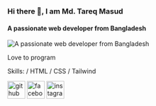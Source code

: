### Hi there 👋, I am Md. Tareq Masud
#### A passionate web developer from Bangladesh
![A passionate web developer from Bangladesh](https://www.clipartmax.com/png/middle/153-1539263_website-design-and-development-php-web-development-banner.png)

Love to program

Skills: / HTML / CSS / Tailwind



[<img src='https://cdn.jsdelivr.net/npm/simple-icons@3.0.1/icons/github.svg' alt='github' height='40'>](https://github.com/razzbabu4)  [<img src='https://cdn.jsdelivr.net/npm/simple-icons@3.0.1/icons/facebook.svg' alt='facebook' height='40'>](https://www.facebook.com/sumon.babu.129)  [<img src='https://cdn.jsdelivr.net/npm/simple-icons@3.0.1/icons/instagram.svg' alt='instagram' height='40'>](https://www.instagram.com/iamac1d/)  


